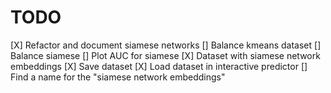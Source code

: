 # TODO

[X] Refactor and document siamese networks 
[] Balance kmeans dataset
[] Balance siamese
[] Plot AUC for siamese
[X] Dataset with siamese network embeddings
    [X] Save dataset
    [X] Load dataset in interactive predictor
[] Find a name for the "siamese network embeddings"